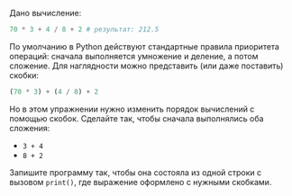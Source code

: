 Дано вычисление:

```python
70 * 3 + 4 / 8 + 2 # результат: 212.5
```

По умолчанию в Python действуют стандартные правила приоритета операций: сначала выполняется умножение и деление, а потом сложение. Для наглядности можно представить (или даже поставить) скобки:

```python
(70 * 3) + (4 / 8) + 2
```

Но в этом упражнении нужно изменить порядок вычислений с помощью скобок. Сделайте так, чтобы сначала выполнялись оба сложения:

- `3 + 4`
- `8 + 2`

Запишите программу так, чтобы она состояла из одной строки с вызовом `print()`, где выражение оформлено с нужными скобками.
